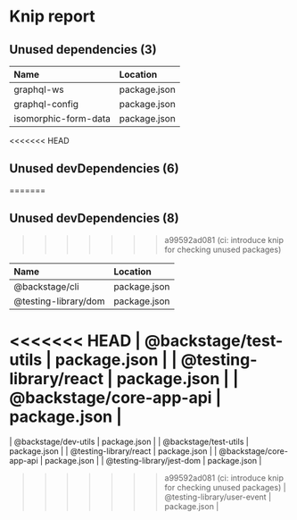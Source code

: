 # Knip report

## Unused dependencies (3)

| Name                 | Location     |
|:---------------------|:-------------|
| graphql-ws           | package.json |
| graphql-config       | package.json |
| isomorphic-form-data | package.json |

<<<<<<< HEAD
## Unused devDependencies (6)
=======
## Unused devDependencies (8)
>>>>>>> a99592ad081 (ci: introduce knip for checking unused packages)

| Name                        | Location     |
|:----------------------------|:-------------|
| @backstage/cli              | package.json |
| @testing-library/dom        | package.json |
<<<<<<< HEAD
| @backstage/test-utils       | package.json |
| @testing-library/react      | package.json |
| @backstage/core-app-api     | package.json |
=======
| @backstage/dev-utils        | package.json |
| @backstage/test-utils       | package.json |
| @testing-library/react      | package.json |
| @backstage/core-app-api     | package.json |
| @testing-library/jest-dom   | package.json |
>>>>>>> a99592ad081 (ci: introduce knip for checking unused packages)
| @testing-library/user-event | package.json |


